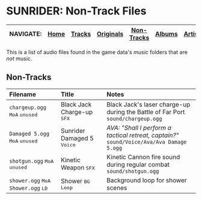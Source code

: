 # SUNRIDER: Non-Track Files

<!-- Navbar -->
|NAVIGATE:|[Home]()|[Tracks](TRACKS.md)|[Originals](ORIGINALS.md)|[Non-Tracks](NON_TRACKS.md)|[Albums](ALBUMS.md)|[Artists](ALBUMS.md)|
|-|-|-|-|-|-|-|


This is a list of audio files found in the game data's *music* folders that are *not* music.


## Non-Tracks

|Filename|Title|Notes|
|:-------|:----|:----|
|`chargeup.ogg` <kbd>MoA</kbd> <kbd>unused</kbd>|Black Jack Charge-up <kbd>SFX</kbd>|Black Jack's laser charge-up during the Battle of Far Port<br>`sound/chargeup.ogg`|
|`Damaged 5.ogg` <kbd>MoA</kbd> <kbd>unused</kbd>|Sunrider Damaged 5 <kbd>Voice</kbd>|*AVA: "Shall I perform a tactical retreat, captain?"*<br>`sound/Voice/Ava/Ava Damage 5.ogg`
|`shotgun.ogg` <kbd>MoA</kbd> <kbd>unused</kbd>|Kinetic Weapon <kbd>SFX</kbd>|Kinetic Cannon fire sound during regular combat<br>`sound/shotgun.ogg`|
|`shower.ogg` <kbd>MoA</kbd><br>`Shower.ogg` <kbd>LD</kbd>|Shower <kbd>BG Loop</kbd>|Background loop for shower scenes|


<!-- TESTING: Reference-style Icons -->
<!--
[DL]: https://i.imgur.com/bSvQ9R1.png "Direct Download"
[Jamendo]: https://i.imgur.com/LzhTdRm.png "Jamendo"
[Bandcamp]: https://i.imgur.com/dRKzQoz.png "Bandcamp"
[Incompetech]: https://i.imgur.com/F75wTMZ.png "Incompetech"
[AmachaMusic]: https://i.imgur.com/88gvPrz.png "Amacha Music Studio"
[SoundCloud]: https://i.imgur.com/W48o4BF.png "SoundCloud"
[SAMFreeMusic]: https://i.imgur.com/CwtkeB8.png "SAM Free Music"
[InternetArchive]: https://i.imgur.com/2NFzLvX.png "(archived)"
[Storenvy]: https://i.imgur.com/bw0IE7T.png "Storenvy"
[Steam]: https://i.imgur.com/8Xn8pS8.png "Steam Store"
[Amazon]: https://i.imgur.com/sbYOIeI.png "Amazon"
[Spotify]: https://i.imgur.com/9ak259n.png "Spotify"
[YouTube]: https://i.imgur.com/RqHcSRB.png "YouTube"
[YouTubeMusic]: https://i.imgur.com/TorsWRB.png "YouTube Music"
[AppleMusic]: https://i.imgur.com/RNY5T36.png "Apple Music"
-->

<!-- Reference-style Icons -->
[DL]: assets/img/DL.png "Direct Download"
[Jamendo]: assets/img/Jamendo.png "Jamendo"
[Bandcamp]: assets/img/Bandcamp.png "Bandcamp"
[Incompetech]: assets/img/Incompetech.png "Incompetech"
[AmachaMusic]: assets/img/AmachaMusic.png "Amacha Music Studio"
[SoundCloud]: assets/img/SoundCloud.png "SoundCloud"
[SAMFreeMusic]: assets/img/SAMFreeMusic.png "SAM Free Music"
[InternetArchive]: assets/img/InternetArchive.png "(archived)"
[Storenvy]: assets/img/Storenvy.png "Storenvy"
[Steam]: assets/img/Steam.png "Steam Store"
[Amazon]: assets/img/Amazon.png "Amazon"
[Spotify]: assets/img/Spotify.png "Spotify"
[YouTube]: assets/img/YouTube.png "YouTube"
[YouTubeMusic]: assets/img/YouTubeMusic.png "YouTube Music"
[AppleMusic]: assets/img/AppleMusic.png "Apple Music"
